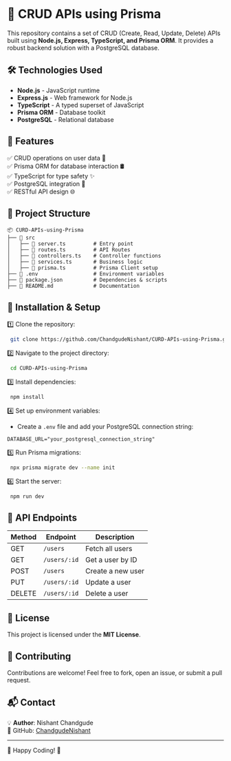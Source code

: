 # 🚀 CRUD APIs using Prisma

This repository contains a set of CRUD (Create, Read, Update, Delete) APIs built using **Node.js, Express, TypeScript, and Prisma ORM**. It provides a robust backend solution with a PostgreSQL database.

## 🛠️ Technologies Used

- **Node.js** - JavaScript runtime
- **Express.js** - Web framework for Node.js
- **TypeScript** - A typed superset of JavaScript
- **Prisma ORM** - Database toolkit
- **PostgreSQL** - Relational database

## 📌 Features

✅ CRUD operations on user data 🔄\
✅ Prisma ORM for database interaction 🛢️\
✅ TypeScript for type safety ✨\
✅ PostgreSQL integration 🎯\
✅ RESTful API design 🌐

## 📂 Project Structure

```
📦 CURD-APIs-using-Prisma
├── 📂 src
│   ├── 📄 server.ts         # Entry point
│   ├── 📄 routes.ts         # API Routes
│   ├── 📄 controllers.ts    # Controller functions
│   ├── 📄 services.ts       # Business logic
│   ├── 📄 prisma.ts         # Prisma Client setup
├── 📄 .env                  # Environment variables
├── 📄 package.json          # Dependencies & scripts
├── 📄 README.md             # Documentation
```

## 🚀 Installation & Setup

1️⃣ Clone the repository:

```bash
 git clone https://github.com/ChandgudeNishant/CURD-APIs-using-Prisma.git
```

2️⃣ Navigate to the project directory:

```bash
 cd CURD-APIs-using-Prisma
```

3️⃣ Install dependencies:

```bash
 npm install
```

4️⃣ Set up environment variables:

- Create a `.env` file and add your PostgreSQL connection string:

```env
DATABASE_URL="your_postgresql_connection_string"
```

5️⃣ Run Prisma migrations:

```bash
 npx prisma migrate dev --name init
```

6️⃣ Start the server:

```bash
 npm run dev
```

## 📡 API Endpoints

| Method | Endpoint     | Description       |
| ------ | ------------ | ----------------- |
| GET    | `/users`     | Fetch all users   |
| GET    | `/users/:id` | Get a user by ID  |
| POST   | `/users`     | Create a new user |
| PUT    | `/users/:id` | Update a user     |
| DELETE | `/users/:id` | Delete a user     |

## 📜 License

This project is licensed under the **MIT License**.

## 🤝 Contributing

Contributions are welcome! Feel free to fork, open an issue, or submit a pull request.

## 📬 Contact

💡 **Author**: Nishant Chandgude\
🐙 GitHub: [ChandgudeNishant](https://github.com/ChandgudeNishant)

---

🚀 Happy Coding! 🎉

